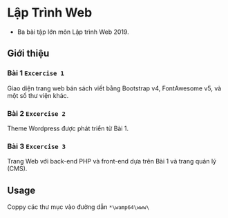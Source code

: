 # Lập Trình Web
  - Ba bài tập lớn môn Lập trình Web 2019.
## Giới thiệu
### Bài 1 `Excercise 1`
Giao diện trang web bán sách viết bằng Bootstrap v4, FontAwesome v5, và một số thư viện khác.
### Bài 2 `Excercise 2`
Theme Wordpress được phát triển từ Bài 1.
### Bài 3 `Excercise 3`
Trang Web với back-end PHP và front-end dựa trên Bài 1 và trang quản lý (CMS).
## Usage
Coppy các thư mục vào đường dẫn `*\wamp64\www\`
